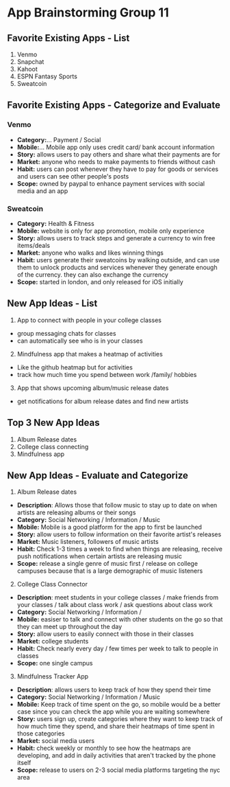 App Brainstorming Group 11
====

## Favorite Existing Apps - List
1. Venmo
2. Snapchat
3. Kahoot
4. ESPN Fantasy Sports
5. Sweatcoin


## Favorite Existing Apps - Categorize and Evaluate

### Venmo
- **Category:**... Payment / Social
- **Mobile:**... Mobile app only uses credit card/ bank account information
- **Story:** allows users to pay others and share what their payments are for
- **Market:** anyone who needs to make payments to friends without cash
- **Habit:** users can post whenever they have to pay for goods or services and users can see other people's posts
- **Scope:** owned by paypal to enhance payment services with social media and an app

### Sweatcoin
- **Category:** Health & Fitness
- **Mobile:** website is only for app promotion, mobile only experience
- **Story:** allows users to track steps and generate a currency to win free items/deals
- **Market:** anyone who walks and likes winning things
- **Habit:** users generate their sweatcoins by walking outside, and can use them to unlock products and services whenever they generate enough of the currency. they can also exchange the currency
- **Scope:** started in london, and only released for iOS initially

## New App Ideas - List
1. App to connect with people in your college classes
- group messaging chats for classes
- can automatically see who is in your classes
2. Mindfulness app that makes a heatmap of activities
- Like the github heatmap but for activities
- track how much time you spend between work /family/  hobbies
3. App that shows upcoming album/music release dates
- get notifications for album release dates and find new artists

## Top 3 New App Ideas
1. Album Release dates
2. College class connecting
3. Mindfulness app

## New App Ideas - Evaluate and Categorize
1. Album Release dates
- **Description**: Allows those that follow music to stay up to date on when artists are releasing albums or their songs
- **Category:** Social Networking / Information / Music
- **Mobile:** Mobile is a good platform for the app to first be launched
- **Story:** allow users to follow information on their favorite artist's releases
- **Market:** Music listeners, followers of music artists
- **Habit:**  Check 1-3 times a week to find when things are releasing, receive push notifications when certain artists are releasing music
- **Scope:** release a single genre of music first / release on college campuses because that is a large demographic of music listeners

2. College Class Connector
- **Description**: meet students in your college classes / make friends from your classes / talk about class work / ask questions about class work
- **Category:** Social Networking / Information /
- **Mobile:** easiser to talk and connect with other students on the go so that they can meet up throughout the day
- **Story:** allow users to easily connect with those in their classes
- **Market:** college students
- **Habit:**  Check nearly every day / few times per week to talk to people in classes
- **Scope:** one single campus


3. Mindfulness Tracker App
- **Description**: allows users to keep track of how they spend their time
- **Category:** Social Networking / Information / Music
- **Mobile:** Keep track of time spent on the go, so mobile would be a better case since you can check the app while you are waiting somewhere
- **Story:**  users sign up, create categories where they want to keep track of how much time they spend, and share their heatmaps of time spent in those categories
- **Market:** social media users
- **Habit:**  check weekly or monthly to see how the heatmaps are developing, and add in daily activities that aren't tracked by the phone itself
- **Scope:** release to users on 2-3 social media platforms targeting the nyc area
